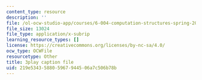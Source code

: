 ```yaml
---
content_type: resource
description: ''
file: /ol-ocw-studio-app/courses/6-004-computation-structures-spring-2017/219e534358805967944506a7c506b78b_ZPpuDMk9BOU.vtt
file_size: 13024
file_type: application/x-subrip
learning_resource_types: []
license: https://creativecommons.org/licenses/by-nc-sa/4.0/
ocw_type: OCWFile
resourcetype: Other
title: 3play caption file
uid: 219e5343-5880-5967-9445-06a7c506b78b
---
```

